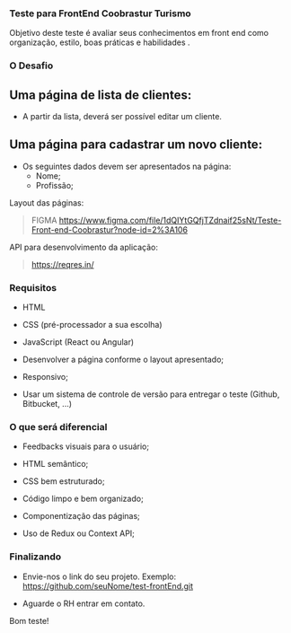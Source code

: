  

### Teste para FrontEnd Coobrastur Turismo

  

Objetivo deste teste é avaliar seus conhecimentos em front end como organização, estilo, boas práticas e habilidades .




### O Desafio
 
 
## Uma página de lista de clientes:
 
- A partir da lista, deverá ser possível editar um cliente.

## Uma página para cadastrar um novo cliente:

- Os seguintes dados devem ser apresentados na página:
	- Nome;
	- Profissão;
 
 
Layout das páginas:
> FIGMA https://www.figma.com/file/1dQIYtGQfjTZdnaif25sNt/Teste-Front-end-Coobrastur?node-id=2%3A106
  
API para desenvolvimento da aplicação:
> https://reqres.in/

 
  

### Requisitos

  
* HTML

* CSS (pré-processador a sua escolha)

* JavaScript (React ou Angular)

* Desenvolver a página conforme o layout apresentado;

* Responsivo;

* Usar um sistema de controle de versão para entregar o teste (Github, Bitbucket, ...)



### O que será diferencial 

* Feedbacks visuais para o usuário;

* HTML semântico;

* CSS bem estruturado;

* Código limpo e bem organizado;

* Componentização das páginas;

* Uso de Redux ou Context API;

   
  

### Finalizando

  
* Envie-nos o link do seu projeto. Exemplo: https://github.com/seuNome/test-frontEnd.git

* Aguarde o RH entrar em contato.

Bom teste!
  
 
 
